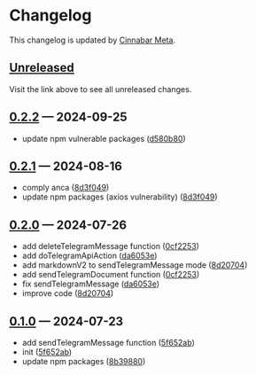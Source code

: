# Changelog

This changelog is updated by [Cinnabar Meta](https://github.com/cinnabar-forge/node-meta).

## [Unreleased]

Visit the link above to see all unreleased changes.

[comment]: # (Insert new version after this line)

## [0.2.2](https://github.com/cinnabar-forge/cinnagram/releases/tag/v0.2.2) — 2024-09-25

- update npm vulnerable packages ([d580b80])

[d580b80]: https://github.com/cinnabar-forge/cinnagram/commit/d580b80


## [0.2.1](https://github.com/cinnabar-forge/cinnagram/releases/tag/v0.2.1) — 2024-08-16

- comply anca ([8d3f049])
- update npm packages (axios vulnerability) ([8d3f049])

[8d3f049]: https://github.com/cinnabar-forge/cinnagram/commit/8d3f049


## [0.2.0](https://github.com/cinnabar-forge/cinnagram/releases/tag/v0.2.0) — 2024-07-26

- add deleteTelegramMessage function ([0cf2253])
- add doTelegramApiAction ([da6053e])
- add markdownV2 to sendTelegramMessage mode ([8d20704])
- add sendTelegramDocument function ([0cf2253])
- fix sendTelegramMessage ([da6053e])
- improve code ([8d20704])

[da6053e]: https://github.com/cinnabar-forge/cinnagram/commit/da6053e
[8d20704]: https://github.com/cinnabar-forge/cinnagram/commit/8d20704
[0cf2253]: https://github.com/cinnabar-forge/cinnagram/commit/0cf2253


## [0.1.0](https://github.com/cinnabar-forge/cinnagram/releases/tag/v0.1.0) — 2024-07-23

- add sendTelegramMessage function ([5f652ab])
- init ([5f652ab])
- update npm packages ([8b39880])

[8b39880]: https://github.com/cinnabar-forge/cinnagram/commit/8b39880
[5f652ab]: https://github.com/cinnabar-forge/cinnagram/commit/5f652ab


[unreleased]: https://github.com/cinnabar-forge/cinnagram/compare/v0.2.2...HEAD
